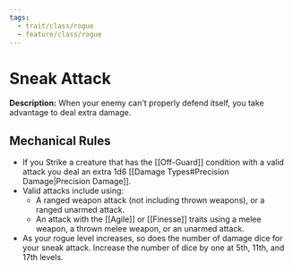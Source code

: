 ```yaml
---
tags:
  - trait/class/rogue
  - feature/class/rogue
---
```

# Sneak Attack

**Description:** When your enemy can't properly defend itself, you take advantage to deal extra damage.

## Mechanical Rules

-  If you Strike a creature that has the [[Off-Guard]] condition with a valid attack you deal an extra 1d6 [[Damage Types#Precision Damage|Precision Damage]].
- Valid attacks include using:
	- A ranged weapon attack (not including thrown weapons), or a ranged unarmed attack.
	- An attack with the [[Agile]] or [[Finesse]] traits using a melee weapon, a thrown melee weapon, or an unarmed attack.
- As your rogue level increases, so does the number of damage dice for your sneak attack. Increase the number of dice by one at 5th, 11th, and 17th levels.
